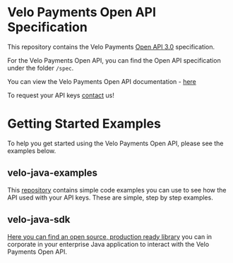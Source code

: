 # Velo Payments Open API Specification

This repository contains the Velo Payments [Open API 3.0](https://github.com/OAI/OpenAPI-Specification/blob/master/versions/3.0.0.md) specification.

For the Velo Payments Open API, you can find the Open API specification under the folder `/spec`.

You can view the Velo Payments Open API documentation - [here](https://velopaymentsapi.github.io/VeloOpenApi/)

To request your API keys [contact](mailto:info@velopayments.com) us!

# Getting Started Examples

To help you get started using the Velo Payments Open API, please see the examples below.

## velo-java-examples

This [repository](https://github.com/velopaymentsapi/velo-java-examples) contains simple code examples you can use to see how the API used with your API keys. These are
simple, step by step examples.

## velo-java-sdk

[Here you can find an open source, production ready library](https://github.com/velopaymentsapi/velo-java-sdk) you can in corporate in your enterprise Java application to
interact with the Velo Payments Open API.


